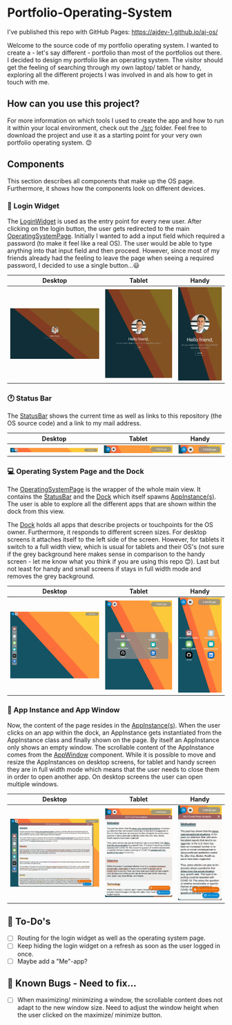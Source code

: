 # Portfolio-Operating-System

I've published this repo with GitHub Pages: https://ajdev-1.github.io/aj-os/

Welcome to the source code of my portfolio operating system. I wanted to create a - let's say different - portfolio than most of the portfolios out there. I decided to design my portfolio like an operating system. The visitor should get the feeling of searching through my own laptop/ tablet or handy, exploring all the different projects I was involved in and als how to get in touch with me.

## How can you use this project?

For more information on which tools I used to create the app and how to run it within your local environment, check out the [./src](./src/README.md) folder. Feel free to download the project and use it as a starting point for your very own portfolio operating system. 😊

## Components

This section describes all components that make up the OS page. Furthermore, it shows how the components look on different devices.

### 🔑 Login Widget
The [LoginWidget](./src/components/LoginWidget/LoginWidget.jsx) is used as the entry point for every new user. After clicking on the login button, the user gets redirected to the main [OperatingSystemPage](./src/components/OperatingSystemPage/OperatingSystemPage.jsx). Initially I wanted to add a input field which required a password (to make it feel like a real OS). The user would be able to type anything into that input field and then proceed. However, since most of my friends already had the feeling to leave the page when seeing a required password, I decided to use a single button...😃

| Desktop     | Tablet      | Handy       |
| ----------- | ----------- | ----------- |
| ![Desktop](./src/assets/readme-images/desktop.png) | ![Desktop](./src/assets/readme-images/tablet.png) | ![Desktop](./src/assets/readme-images/handy.png)  |

### 🕐 Status Bar
The [StatusBar](./src/components/StatusBar/StatusBar.jsx) shows the current time as well as links to this repository (the OS source code) and a link to my mail address.

| Desktop     | Tablet      | Handy       |
| ----------- | ----------- | ----------- |
| ![Desktop](./src/assets/readme-images/desktop_statusbar.png) | ![Desktop](./src/assets/readme-images/tablet_statusbar.png) | ![Desktop](./src/assets/readme-images/handy_statusbar.png)  |

### 💻 Operating System Page and the Dock
The [OperatingSystemPage](./src/components/OperatingSystemPage/OperatingSystemPage.jsx) is the wrapper of the whole main view. It contains the [StatusBar](./src/components/StatusBar/StatusBar.jsx) and the [Dock](./src/components/Dock/Dock.jsx) which itself spawns [AppInstance(s)](./src/components/AppInstance/AppInstance.jsx). The user is able to explore all the different apps that are shown within the dock from this view.

The [Dock](./src/components/Dock/Dock.jsx) holds all apps that describe projects or touchpoints for the OS owner. Furthermore, it responds to different screen sizes. For desktop screens it attaches itself to the left side of the screen. However, for tablets it switch to a full width view, which is usual for tablets and their OS's (not sure if the grey background here makes sense in comparison to the handy screen - let me know what you think if you are using this repo 😊). Last but not least for handy and small screens if stays in full width mode and removes the grey background.

| Desktop     | Tablet      | Handy       |
| ----------- | ----------- | ----------- |
| ![Desktop](./src/assets/readme-images/desktop_osscreen.png) | ![Desktop](./src/assets/readme-images/tablet_osscreen.png) | ![Desktop](./src/assets/readme-images/handy_osscreen.png)  |


### 🔲 App Instance and App Window
Now, the content of the page resides in the [AppInstance(s)](./src/components/AppInstance/AppInstance.jsx). When the user clicks on an app within the dock, an AppInstance gets instantiated from the AppInstance class and finally shown on the page. By itself an AppInstance only shows an empty window. The scrollable content of the AppInstance comes from the [AppWindow](./src/components/AppWindow/AppWindow.jsx) component. While it is possible to move and resize the AppInstances on desktop screens, for tablet and handy screen they are in full width mode which means that the user needs to close them in order to open another app. On desktop screens the user can open multiple windows.

| Desktop     | Tablet      | Handy       |
| ----------- | ----------- | ----------- |
| ![Desktop](./src/assets/readme-images/desktop_window.png) | ![Desktop](./src/assets/readme-images/tablet_window.png) | ![Desktop](./src/assets/readme-images/handy_window.png)  |


## 📝 To-Do's

- [ ] Routing for the login widget as well as the operating system page.
- [ ] Keep hiding the login widget on a refresh as soon as the user logged in once.
- [ ] Maybe add a "Me"-app?

## 👾 Known Bugs - Need to fix...

- [ ] When maximizing/ minimizing a window, the scrollable content does not adapt to the new window size. Need to adjust the window height when the user clicked on the maximize/ minimize button.
